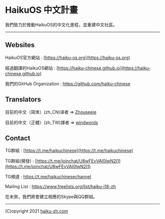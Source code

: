 # HaikuOS 中文計畫

我們致力於推動HaikuOS的中文化進程，並重建中文社區。

---

## Websites

HaikuOS官方網站 : [https://haiku-os.org](https://haiku-os.org)

經過翻譯的HaikuOS網站 : [https://haiku-chinese.github.io](https://haiku-chinese.github.io)

我們的GitHub Organization : https://github.com/haiku-chinese

## Translators

目前的中文（简体）(zh_CN)译者 => [Zhouseeie](https://github.com/)

目前的中文（正體）(zh_TW)譯者 => [windwords](https://windwords.me)

## Contact

TG群組 : [https://t.me/haikuchinese](https://t.me/haikuchinese)

TG群組(開發) : [https://t.me/joinchat/U8wFEvVAl0IwN2I1](https://t.me/joinchat/U8wFEvVAl0IwN2I1)

TG頻道 : https://t.me/haikuchinesechannel

Mailing List : https://www.freelists.org/list/haiku-i18-zh

在未來，我們將會建立相應的Skype與QQ群組。

---

(C)opyright 2021 [haiku-zh.com](https://haiku-zh.com)